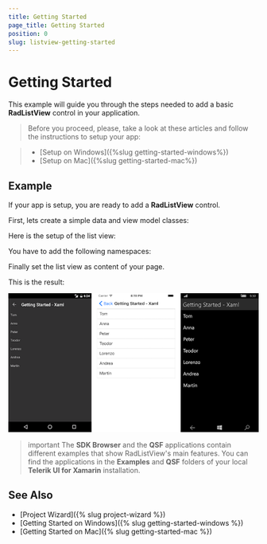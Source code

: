 ```yaml
---
title: Getting Started
page_title: Getting Started
position: 0
slug: listview-getting-started
---
```


# Getting Started

This example will guide you through the steps needed to add a basic **RadListView** control in your application.

>Before you proceed, please, take a look at these articles and follow the instructions to setup your app:

>- [Setup on Windows]({%slug getting-started-windows%})
>- [Setup on Mac]({%slug getting-started-mac%})

## Example

If your app is setup, you are ready to add a **RadListView** control.

First, lets create a simple data and view model classes:

<snippet id='listview-gettingstarted-source'/>

Here is the setup of the list view:

<snippet id='listview-gettingstarted-listview-xaml'/>
<snippet id='listview-gettingstarted-listview-csharp'/>

You have to add the following namespaces:

<snippet id='xmlns-teleriklistview'/>
<snippet id='ns-teleriklistview'/>

Finally set the list view as content of your page.

This is the result:

![RadListView](../images/listview-gettingstarted.png)

>important The **SDK Browser** and the **QSF** applications contain different examples that show RadListView's main features. You can find the applications in the **Examples** and **QSF** folders of your local **Telerik UI for Xamarin** installation.

## See Also

- [Project Wizard]({% slug project-wizard %})
- [Getting Started on Windows]({% slug getting-started-windows %})
- [Getting Started on Mac]({% slug getting-started-mac %})
